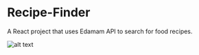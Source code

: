 # Recipe-Finder
A React project that uses Edamam API to search for food recipes.   

![alt text](https://i.imgur.com/NXq39hR.png)
